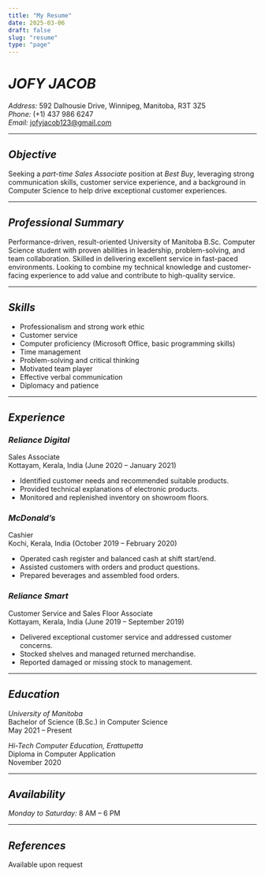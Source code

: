 ```yaml
---
title: "My Resume"
date: 2025-03-06
draft: false
slug: "resume"
type: "page"
---
```




# *JOFY JACOB*
*Address:* 592 Dalhousie Drive, Winnipeg, Manitoba, R3T 3Z5  
*Phone:* (+1) 437 986 6247  
*Email:* [jofyjacob123@gmail.com](mailto:jofyjacob123@gmail.com)

---

## *Objective*
Seeking a *part-time Sales Associate* position at *Best Buy*, leveraging strong communication skills, customer service experience, and a background in Computer Science to help drive exceptional customer experiences.

---

## *Professional Summary*
Performance-driven, result-oriented University of Manitoba B.Sc. Computer Science student with proven abilities in leadership, problem-solving, and team collaboration. Skilled in delivering excellent service in fast-paced environments. Looking to combine my technical knowledge and customer-facing experience to add value and contribute to high-quality service.

---

## *Skills*
- Professionalism and strong work ethic  
- Customer service  
- Computer proficiency (Microsoft Office, basic programming skills)  
- Time management  
- Problem-solving and critical thinking  
- Motivated team player  
- Effective verbal communication  
- Diplomacy and patience  

---

## *Experience*

### *Reliance Digital*  
Sales Associate  
Kottayam, Kerala, India (June 2020 – January 2021)  
- Identified customer needs and recommended suitable products.  
- Provided technical explanations of electronic products.  
- Monitored and replenished inventory on showroom floors.  

### *McDonald’s*  
Cashier  
Kochi, Kerala, India (October 2019 – February 2020)  
- Operated cash register and balanced cash at shift start/end.  
- Assisted customers with orders and product questions.  
- Prepared beverages and assembled food orders.  

### *Reliance Smart*  
Customer Service and Sales Floor Associate  
Kottayam, Kerala, India (June 2019 – September 2019)  
- Delivered exceptional customer service and addressed customer concerns.  
- Stocked shelves and managed returned merchandise.  
- Reported damaged or missing stock to management.  

---

## *Education*

*University of Manitoba*  
Bachelor of Science (B.Sc.) in Computer Science  
May 2021 – Present

*Hi-Tech Computer Education, Erattupetta*  
Diploma in Computer Application  
November 2020

---

## *Availability*
*Monday to Saturday:* 8 AM – 6 PM

---

## *References*
Available upon request

